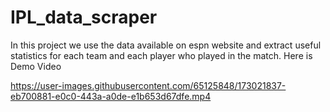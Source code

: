 # IPL_data_scraper
In this project we use the data available on espn website and  extract useful statistics for each team and each player who played in the match.
Here is Demo Video


https://user-images.githubusercontent.com/65125848/173021837-eb700881-e0c0-443a-a0de-e1b653d67dfe.mp4


